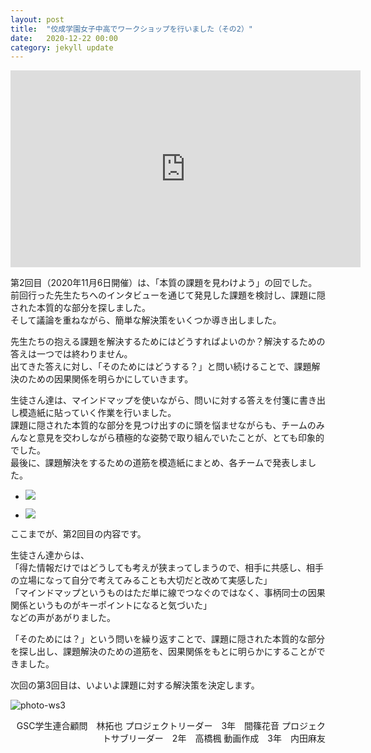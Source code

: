 ```yaml
---
layout: post
title:  "佼成学園女子中高でワークショップを行いました（その2）"
date:   2020-12-22 00:00
category: jekyll update
---
```


<div class="youtube">
<iframe width="560" height="315" src="https://www.youtube.com/embed/XzPDNFxedqI" frameborder="0" allow="accelerometer; autoplay; clipboard-write; encrypted-media; gyroscope; picture-in-picture" allowfullscreen></iframe>
</div>

第2回目（2020年11月6日開催）は、「本質の課題を見わけよう」の回でした。  
前回行った先生たちへのインタビューを通じて発見した課題を検討し、課題に隠された本質的な部分を探しました。  
そして議論を重ねながら、簡単な解決策をいくつか導き出しました。

先生たちの抱える課題を解決するためにはどうすればよいのか？解決するための答えは一つでは終わりません。  
出てきた答えに対し、「そのためにはどうする？」と問い続けることで、課題解決のための因果関係を明らかにしていきます。

生徒さん達は、マインドマップを使いながら、問いに対する答えを付箋に書き出し模造紙に貼っていく作業を行いました。  
課題に隠された本質的な部分を見つけ出すのに頭を悩ませながらも、チームのみんなと意見を交わしながら積極的な姿勢で取り組んでいたことが、とても印象的でした。  
最後に、課題解決をするための道筋を模造紙にまとめ、各チームで発表しました。

<ul class="list-grid">
    <li><p><img src="https://www.gsc.aoyama.ac.jp/assets/images/news/20201222_gakuren1.jpg"></p></li>
    <li><p><img src="https://www.gsc.aoyama.ac.jp/assets/images/news/20201222_gakuren2.jpg"></p></li>
</ul>

ここまでが、第2回目の内容です。

生徒さん達からは、  
「得た情報だけではどうしても考えが狭まってしまうので、相手に共感し、相手の立場になって自分で考えてみることも大切だと改めて実感した」  
「マインドマップというものはただ単に線でつなぐのではなく、事柄同士の因果関係というものがキーポイントになると気づいた」  
などの声があがりました。

「そのためには？」という問いを繰り返すことで、課題に隠された本質的な部分を探し出し、課題解決のための道筋を、因果関係をもとに明らかにすることができました。

次回の第3回目は、いよいよ課題に対する解決策を決定します。

![photo-ws3](https://www.gsc.aoyama.ac.jp/assets/images/news/20201222_gakuren3.jpg)

<div style="text-align: right;">
GSC学生連合顧問　林拓也  
プロジェクトリーダー　3年　間篠花音  
プロジェクトサブリーダー　2年　高橋楓  
動画作成　3年　内田麻友
</div>


[jekyll-docs]: https://jekyllrb.com/docs/home
[jekyll-gh]:   https://github.com/jekyll/jekyll
[jekyll-talk]: https://talk.jekyllrb.com/

